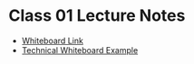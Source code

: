 # Class 01 Lecture Notes

* [Whiteboard Link](https://projects.invisionapp.com/freehand/document/3kyIWwacz)
* [Technical Whiteboard Example](https://projects.invisionapp.com/freehand/document/acUexCOkB)


